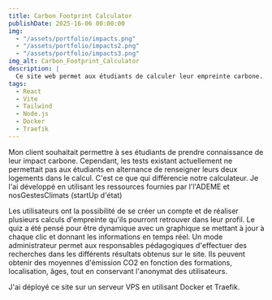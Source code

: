 ```yaml
---
title: Carbon Footprint Calculator
publishDate: 2025-16-06 00:00:00
img: 
  - "/assets/portfolio/impacts.png"
  - "/assets/portfolio/impacts2.png"
  - "/assets/portfolio/impacts3.png"
img_alt: Carbon_Footprint_Calculator
description: |
  Ce site web permet aux étudiants de calculer leur empreinte carbone.
tags:
  - React
  - Vite
  - Tailwind
  - Node.js
  - Docker
  - Traefik
---
```


Mon client souhaitait permettre à ses étudiants de prendre connaissance de leur impact carbone. Cependant, les tests existant actuellement ne permettait pas aux étudiants en alternance de renseigner leurs deux logements dans le calcul. C'est ce que qui différencie notre calculateur.
Je l'ai développé en utilisant les ressources fournies par l'l'ADEME  et nosGestesClimats (startUp d'état)

Les utilisateurs ont la possibilité de se créer un compte et de réaliser plusieurs calculs d'empreinte qu'ils pourront retrouver dans leur profil.
Le quiz a été pensé pour être dynamique avec un graphique se mettant à jour à chaque clic et donnant les informations en temps réel.
Un mode administrateur permet aux responsables pédagogiques d'effectuer des recherches dans les différents résultats obtenus sur le site. Ils peuvent obtenir des moyennes d'émission CO2 en fonction des formations, localisation, âges, tout en conservant l'anonymat des utilisateurs.

J'ai déployé ce site sur un serveur VPS en utilisant Docker et Traefik.